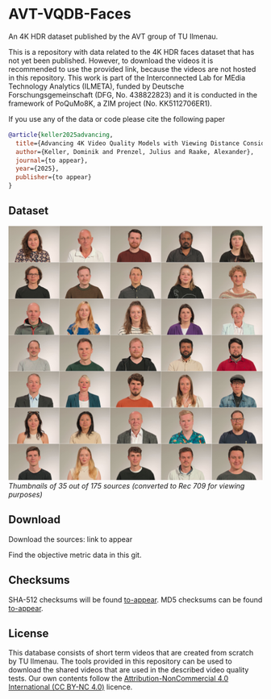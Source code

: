 # AVT-VQDB-Faces
An 4K HDR dataset published by the AVT group of TU Ilmenau.

This is a repository with data related to the 4K HDR faces dataset that has not yet been published.
However, to download the videos it is recommended to use the provided link, because the videos are not hosted in this repository.
This work is part of the Interconnected Lab for MEdia Technology Analytics (ILMETA), funded by Deutsche Forschungsgemeinschaft (DFG, No. 438822823) and it is conducted in the framework of PoQuMo8K, a ZIM project (No. KK5112706ER1).

If you use any of the data or code please cite the following paper

```bibtex
@article{keller2025advancing,
  title={Advancing 4K Video Quality Models with Viewing Distance Considerations},
  author={Keller, Dominik and Prenzel, Julius and Raake, Alexander},
  journal={to appear},
  year={2025},
  publisher={to appear}
}
```


## Dataset

![thumbnails](github_images/thumbnails.jpg)
*Thumbnails of 35 out of 175 sources (converted to Rec 709 for viewing purposes)*

## Download
Download the sources: link to appear

Find the objective metric data in this git.

## Checksums   

SHA-512 checksums will be found [to-appear](to-appear).
MD5 checksums can be found [to-appear](to-appear).


## License
This database consists of short term videos that are created from scratch by TU Ilmenau. The tools provided in this repository can be used to download the shared videos that are used in the described video quality tests.
Our own contents follow the [Attribution-NonCommercial 4.0 International (CC BY-NC 4.0)](https://creativecommons.org/licenses/by-nc/4.0/) licence.

